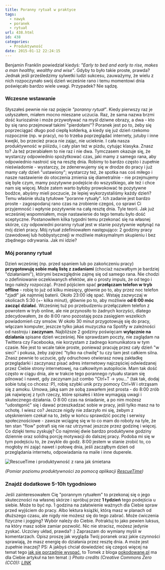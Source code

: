 ```yaml
---
title: Poranny rytuał w praktyce
tags:
  - nawyk
  - poranek
  - rytuał
url: 438.html
id: 438
categories:
  - Produktywność
date: 2015-01-12 22:24:15
---
```


Benjamin Franklin powiedział kiedyś: _"Early to bed and early to rise, makes a man healthy, wealthy and wise"_. Gdyby to było takie proste, prawda? Jednak jeśli prześledzimy sylwetki ludzi sukcesu, zauważymy, że wielu z nich rozpoczynało swój dzień wcześnie rano i temu momentowi dnia poświęcało bardzo wiele uwagi. Przypadek? Nie sądzę.

### Wczesne wstawanie

Słyszałeś pewnie nie raz pojęcie _"poranny rytuał"_. Kiedy pierwszy raz je usłyszałem, miałem mocno mieszane uczucia. Raz, że sama nazwa brzmi dość kuriozalnie i może przywoływać na myśl dziwne obrazy, a dwa - kto by się rano przejmował takimi "pierdołami"? Poranek jest po to, żeby się poprzeciągać długo pod ciepłą kołderką, a kiedy się już dzień rzekomo rozpocznie (np. w pracy), no to trzeba poprzeglądać internety, jutuby i inne kwejki, bo przecież praca nie zając, nie ucieknie. I cała nasza produktywność w piiiizdu, i cały plan też w pizdu, cytując klasyka. Znasz to? Ja też przerabiałem to nie raz i nie dwa. Tymczasem okazuje się, że wystarczy odpowiednio spożytkować czas, jaki mamy z samego rana, aby odpowiednio nastroić się na resztę dnia. Robimy to bardzo często i zupełnie nieświadomie - wystarczy, że zdenerwujemy się w drodze do pracy i już mamy cały dzień "ustawiony"; wystarczy też, że spotka nas coś miłego i nasze nastawienie do otoczenia zmienia się diametralnie - nie przejmujemy się byle czym, mamy pozytywne podejście do wszystkiego, ale też i chce nam się więcej. Może zatem warto byłoby prowokować te pozytywne bodźce, abyśmy mieli poczucie, że lepiej wykorzystaliśmy każdy dzień? Temu właśnie służą tytułowe "poranne rytuały". Ich zadanie jest bardzo proste - zagospodaruj rano czas na zrobienie czegoś, co sprawi Ci przyjemność i wpłynie pozytywnie na całą resztę dnia. Tyle teorii. Jak już wcześniej wspomniałem, moje nastawienie do tego tematu było dość sceptyczne. Postanowiłem kilka tygodni temu przekonać się na własnej skórze, czy odpowiedni poranny rytuał jest w stanie pozytywnie wpłynąć na mój dzień pracy. Mój rytuał zdefiniowałem następująco: 2 godziny pracy (zawodowej lub hobbystycznej) w możliwie maksymalnym skupieniu i bez zbędnego odrywania. Jak mi idzie?

### Mój poranny rytuał

Dzień wcześniej (np. przed spaniem lub po zakończeniu pracy) **przygotowuję sobie małą listę z zadaniami** (chociaż nazwałbym je bardziej "działaniami"), którymi bezwzględnie zajmę się od samego rana. Nie chodzi o zdefiniowanie oczekiwanych efektów, ale o prosty impuls, że od tego i tego należy rozpocząć. Przed pójściem spać **przełączam telefon w tryb offline** \- robię to już od kilku miesięcy, głównie po to, aby przez noc telefon "zjadł" jak najmniej baterii. Około 23:00 idę spać. Wstaję zazwyczaj w okolicach 5:30 (+- kilka minut), głównie po to, aby możliwie **od 6:00 móc zacząć działać**. Wcześniej tuż po przebudzeniu przełączałem telefon z powrotem w tryb online, ale nie przynosiło to żadnych korzyści, dlatego zdecydowałem, że do 8:00 rano pozostaję poza zasięgiem wszelkich powiadomień czy smsów. W około 30 minut przygotowuję się do pracy, włączam komputer, jeszcze tylko jakaś muzyczka na Spotify w zależności od nastroju i **zaczynam**. Najbliższe 2 godziny poświęcam **wyłącznie na działania** spisane dzień wcześniej. Nie sprawdzam poczty, nie zaglądam na Twittera czy Facebooka, nie korzystam z żadnego komunikatora w tym czasie. Nie jest to wcale takie proste, ponieważ pracuję przez cały dzień "w sieci" i pokusa, żeby zajrzeć "tylko na chwilę" tu czy tam jest całkiem silna. Znasz pewnie to uczucie, gdy odruchowo otwierasz nową zakładkę przeglądarki i zaczynasz pisać adres internetowy najczęściej odwiedzanej przez Ciebie strony internetowej, na całkowitym autopilocie. Mam tak dość często w ciągu dnia, ale w trakcie tego porannego rytuału staram się pilnować i nawet, gdy zaczynam już combo "Ctrl+T -> you..." (tak tak, dodaj sobie tutaj co chcesz :P), robię szybki unik przy pomocy Ctrl+W i otrząsam się z amoku. Umowa, jaką sam ze sobą zawarłem jest prosta - do 8:00 zrób jak najwięcej z tych rzeczy, które spisałeś i które wymagają uwagi i skutecznego działania. O 8:00 czas na śniadanie, a po nim możesz "udostępnić" się i dawać przeszkadzać sobie w pracy, jeśli tylko masz na to ochotę. I wiesz co? Jeszcze nigdy nie zdarzyło mi się, żebym z utęsknieniem czekał na to, żeby w końcu sprawdzić pocztę i serwisy społecznościowe - zawsze wciągnę się w to co mam do roboty na tyle, że ten stan "flow" potrafi się nie raz utrzymać jeszcze przez godzinę i więcej. Co dzięki temu zyskuję? Co najmniej dwie bardzo produktywne godziny dziennie oraz solidną porcję motywacji do dalszej pracy. Podoba mi się w tym podejściu to, że zwykle do godz. 8:00 jestem w stanie zrobić to, co mogłoby mi zająć nawet i połowę dnia, jeśli zacząłbym dzień od przeglądania internetu, odpowiadania na maile i inne duperele.  

![RescueTime i produktywność z rana jak śmietana](http://zdyscyplinowany.pl/wp-content/uploads/2015/01/Przechwycenie-obrazu-ekranu-12.01.2015-095223.png)

_(Pomiar poziomu produktywności za pomocą aplikacji [RescueTime](https://www.rescuetime.com/))_

### Znajdź dodatkowe 5-10h tygodniowo

Jeśli zainteresowałem Cię "porannym rytuałem" to przekonaj się o jego skuteczności na własnej skórze i spróbuj przez **1 tydzień** tego podejścia u siebie. Może to być np. 1 godzina na załatwienie ważnych dla Ciebie spraw przed wyjściem do pracy. Albo lektura książki, którą masz w planach od dłuższego czasu, ale nigdy nie możesz się do tego zabrać. Może ćwiczenia fizyczne i jogging? Wybór należy do Ciebie. Potraktuj to jako pewien luksus, na który masz sobie zamiar pozwolić. Nic nie stracisz, możesz jedynie zyskać. Uczciwy układ, prawda? :) Zapraszam do wymiany myśli w komentarzach. Opisz proszę jak wygląda Twój poranek oraz jakie czynności sprawiają, że masz energię do działania przez resztę dnia. A może jest zupełnie inaczej? PS: A jakbyś chciał dowiedzieć się czegoś więcej na temat tego [jak się porządnie wyspać](http://pokodowane.pl/jak-sie-porzadnie-wyspac/), to Tomek z bloga [pokodowane.pl](http://pokodowane.pl) ma dla Ciebie artykuł na ten temat :) _Photo credits (Creative Commons Zero (CC0)): [LINK](http://www.pexels.com/photo/3692/)_